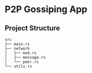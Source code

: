 # P2P Gossiping App


## Project Structure
```
src
├── main.rs
├── network
│   ├── mod.rs
│   ├── message.rs
│   └── peer.rs
└── utils.rs
```
